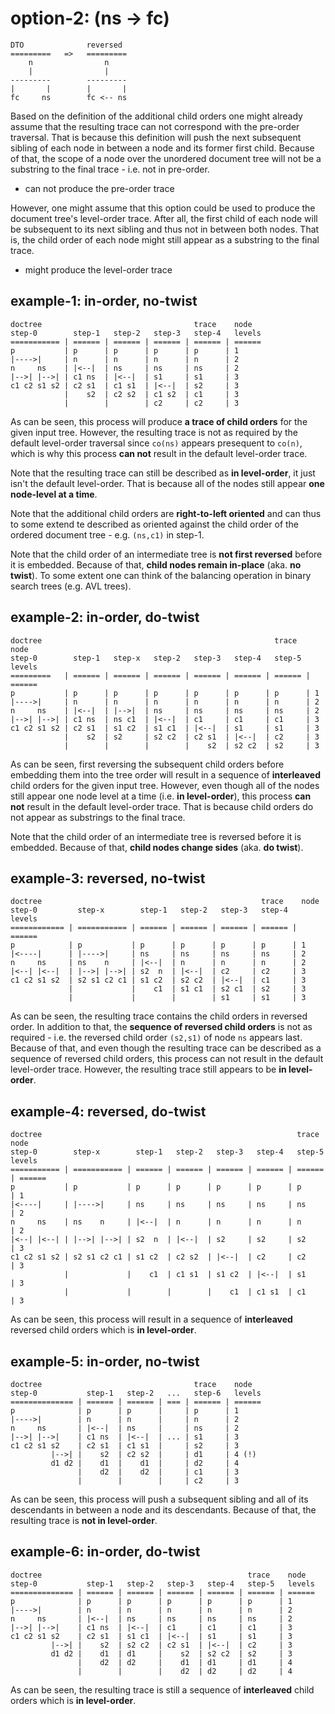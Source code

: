 
<!-- ======================================================================= -->
# option-2: (ns -> fc)

```
DTO              reversed
=========   =>   =========
    n                n
    |                |
---------        ---------
|       |        |       |
fc     ns        fc <-- ns
```

Based on the definition of the additional child orders one might already assume
that the resulting trace can not correspond with the pre-order traversal. That
is because this definition will push the next subsequent sibling of each node
in between a node and its former first child. Because of that, the scope of a
node over the unordered document tree will not be a substring to the final
trace - i.e. not in pre-order.

* can not produce the pre-order trace

However, one might assume that this option could be used to produce the
document tree's level-order trace. After all, the first child of each node
will be subsequent to its next sibling and thus not in between both nodes.
That is, the child order of each node might still appear as a substring
to the final trace.

* might produce the level-order trace

<!-- ======================================================================= -->
## example-1: in-order, no-twist

```
doctree                                  trace    node
step-0        step-1   step-2   step-3   step-4   levels
=========== | ====== | ====== | ====== | ====== | ======
p           | p      | p      | p      | p      | 1
|---->|     | n      | n      | n      | n      | 2
n     ns    | |<--|  | ns     | ns     | ns     | 2
|-->| |-->| | c1 ns  | |<--|  | s1     | s1     | 3
c1 c2 s1 s2 | c2 s1  | c1 s1  | |<--|  | s2     | 3
            |    s2  | c2 s2  | c1 s2  | c1     | 3
            |        |        | c2     | c2     | 3
```

As can be seen, this process will produce **a trace of child orders** for
the given input tree. However, the resulting trace is not as required by the
default level-order traversal since `co(ns)` appears presequent to `co(n)`,
which is why this process **can not** result in the default level-order trace.

Note that the resulting trace can still be described as **in level-order**,
it just isn't the default level-order. That is because all of the nodes
still appear **one node-level at a time**.

Note that the additional child orders are **right-to-left oriented** and can
thus to some extend te described as oriented against the child order of the
ordered document tree - e.g. `(ns,c1)` in step-1.

Note that the child order of an intermediate tree is **not first reversed**
before it is embedded. Because of that, **child nodes remain in-place** (aka.
**no twist**). To some extent one can think of the balancing operation in
binary search trees (e.g. AVL trees).

<!-- ======================================================================= -->
## example-2: in-order, do-twist

```
doctree                                                    trace    node
step-0        step-1   step-x   step-2   step-3   step-4   step-5   levels
=========   | ====== | ====== | ====== | ====== | ====== | ====== | ======
p           | p      | p      | p      | p      | p      | p      | 1
|---->|     | n      | n      | n      | n      | n      | n      | 2
n     ns    | |<--|  | |-->|  | ns     | ns     | ns     | ns     | 2
|-->| |-->| | c1 ns  | ns c1  | |<--|  | c1     | c1     | c1     | 3
c1 c2 s1 s2 | c2 s1  | s1 c2  | s1 c1  | |<--|  | s1     | s1     | 3
            |    s2  | s2     | s2 c2  | c2 s1  | |<--|  | c2     | 3
            |        |        |        |    s2  | s2 c2  | s2     | 3
```

As can be seen, first reversing the subsequent child orders before embedding
them into the tree order will result in a sequence of **interleaved** child
orders for the given input tree. However, even though all of the nodes still
appear one node level at a time (i.e. **in level-order**), this process
**can not** result in the default level-order trace. That is because child
orders do not appear as substrings to the final trace.

Note that the child order of an intermediate tree is reversed before it is
embedded. Because of that, **child nodes change sides** (aka. **do twist**).

<!-- ======================================================================= -->
## example-3: reversed, no-twist

```
doctree                                                 trace    node
step-0         step-x        step-1   step-2   step-3   step-4   levels
============ | =========== | ====== | ====== | ====== | ====== | ======
p            | p           | p      | p      | p      | p      | 1
|<----|      | |---->|     | ns     | ns     | ns     | ns     | 2
n     ns     | ns    n     | |<--|  | n      | n      | n      | 2
|<--| |<--|  | |-->| |-->| | s2  n  | |<--|  | c2     | c2     | 3
c1 c2 s1 s2  | s2 s1 c2 c1 | s1 c2  | s2 c2  | |<--|  | c1     | 3
             |             |    c1  | s1 c1  | s2 c1  | s2     | 3
             |             |        |        | s1     | s1     | 3
```

As can be seen, the resulting trace contains the child orders in reversed
order. In addition to that, the **sequence of reversed child orders** is not
as required - i.e. the reversed child order `(s2,s1)` of node `ns` appears
last. Because of that, and even though the resulting trace can be described
as a sequence of reversed child orders, this process can not result in the
default level-order trace. However, the resulting trace still appears to be
**in level-order**.

<!-- ======================================================================= -->
## example-4: reversed, do-twist

```
doctree                                                         trace    node
step-0        step-x        step-1   step-2   step-3   step-4   step-5   levels
=========== | =========== | ====== | ====== | ====== | ====== | ====== | ======
p           | p           | p      | p      | p      | p      | p      | 1
|<----|     | |---->|     | ns     | ns     | ns     | ns     | ns     | 2
n     ns    | ns    n     | |<--|  | n      | n      | n      | n      | 2
|<--| |<--| | |-->| |-->| | s2  n  | |<--|  | s2     | s2     | s2     | 3
c1 c2 s1 s2 | s2 s1 c2 c1 | s1 c2  | c2 s2  | |<--|  | c2     | c2     | 3
            |             |    c1  | c1 s1  | s1 c2  | |<--|  | s1     | 3
            |             |        |        |    c1  | c1 s1  | c1     | 3
```

As can be seen, this process will result in a sequence of **interleaved**
reversed child orders which is **in level-order**.

<!-- ======================================================================= -->
## example-5: in-order, no-twist

```
doctree                                  trace    node
step-0           step-1   step-2   ...   step-6   levels
============== | ====== | ====== | === | ====== | ======
p              | p      | p      |     | p      | 1
|---->|        | n      | n      |     | n      | 2
n     ns       | |<--|  | ns     |     | ns     | 2
|-->| |-->|    | c1 ns  | |<--|  | ... | s1     | 3
c1 c2 s1 s2    | c2 s1  | c1 s1  |     | s2     | 3
         |-->| |    s2  | c2 s2  |     | d1     | 4 (!)
         d1 d2 |    d1  |    d1  |     | d2     | 4
               |    d2  |    d2  |     | c1     | 3
               |        |        |     | c2     | 3
```

As can be seen, this process will push a subsequent sibling and all of its
descendants in between a node and its descendants. Because of that, the
resulting trace is **not in level-order**.

<!-- ======================================================================= -->
## example-6: in-order, do-twist

```
doctree                                              trace    node
step-0           step-1   step-2   step-3   step-4   step-5   levels
============== | ====== | ====== | ====== | ====== | ====== | ======
p              | p      | p      | p      | p      | p      | 1
|---->|        | n      | n      | n      | n      | n      | 2
n     ns       | |<--|  | ns     | ns     | ns     | ns     | 2
|-->| |-->|    | c1 ns  | |<--|  | c1     | c1     | c1     | 3
c1 c2 s1 s2    | c2 s1  | s1 c1  | |<--|  | s1     | s1     | 3
         |-->| |    s2  | s2 c2  | c2 s1  | |<--|  | c2     | 3
         d1 d2 |    d1  | d1     |    s2  | s2 c2  | s2     | 3
               |    d2  | d2     |    d1  | d1     | d1     | 4
               |        |        |    d2  | d2     | d2     | 4
```

As can be seen, the resulting trace is still a sequence of **interleaved**
child orders which is **in level-order**.
